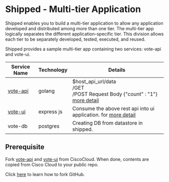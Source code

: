# Shipped - Multi-tier Application

Shipped enables you to build a multi-tier application to allow any application developed and distributed among more than one tier. The multi-tier app logically separates the different application-specific tier. This division allows each tier to be separately developed, tested, executed, and reused.

Shipped provides a sample multi-tier app containing two services: vote-api and vote-ui. 

<table>
<thead>
<th>
	Service Name
</th>
<th>
	Technology
</th>
<th>
Details
</th>
</thead>
<tbody>
<tr>
	<td>
		<a href="https://github.com/CiscoCloud/vote-api" target="_blank">vote-api</a>
	</td>
	<td>
		golang
	</td>
	<td>
		$host_api_url/data<br/>
		/GET <br/>
		/POST
		Request Body {"count" : "1"}<br/>
		<a href="https://github.com/CiscoCloud/vote-api" target="_blank">more detail</a>
	</td>
</tr>
<tr>
	<td>		<a href="https://github.com/CiscoCloud/vote-ui" target="_blank">vote-ui</a></td>
	<td>express js</td>
	<td>Consume the above rest api into ui application. for 		<a href="https://github.com/CiscoCloud/vote-ui" target="_blank">more detail</a></td>
</tr>
<tr>
	<td>vote-db</td>	
	<td>postgres</td>
	<td>Creating DB from datastore in shipped.</td>
</tr>
</tbody>
</table>


## Prerequisite

Fork <a href="https://github.com/CiscoCloud/vote-api" target="_blank">vote-api</a> and <a href="https://github.com/CiscoCloud/vote-ui" target="_blank">vote-ui</a> from CiscoCloud. When done, contents are copied from Cisco Cloud to your public repo.

Click <a href="https://help.github.com/articles/fork-a-repo/#fork-an-example-repository" target="_blank">here</a> to learn how to fork GitHub. 

